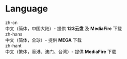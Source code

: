 # Language
zh-cn
<br />中文（简体，中国大陆）- 提供 **123云盘** 及 **MediaFire** 下载
<br />zh-hans
<br />中文（简体，全球）- 提供 **MEGA** 下载
<br />zh-hant
<br />中文（繁体，香港、澳门、台湾）- 提供 **MediaFire** 下载
